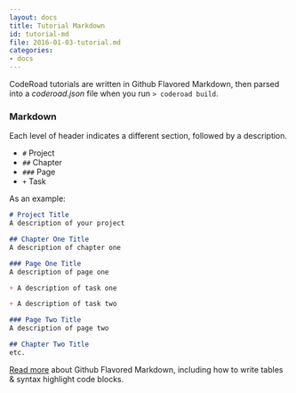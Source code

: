 ```yaml
---
layout: docs
title: Tutorial Markdown
id: tutorial-md
file: 2016-01-03-tutorial.md
categories:
- docs
---
```


CodeRoad tutorials are written in Github Flavored Markdown, then parsed into a *coderoad.json* file when you run `> coderoad build`.

### Markdown

Each level of header indicates a different section, followed by a description.

* `#`   Project
* `##`  Chapter
* `###` Page
* `+`   Task

As an example:

```markdown
# Project Title
A description of your project

## Chapter One Title
A description of chapter one

### Page One Title
A description of page one

+ A description of task one

+ A description of task two

### Page Two Title
A description of page two

## Chapter Two Title
etc.
```

[Read more](https://help.github.com/articles/working-with-advanced-formatting/) about Github Flavored Markdown, including how to write tables & syntax highlight code blocks.
